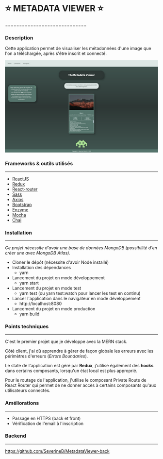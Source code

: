 :star: METADATA VIEWER :star:
=======
=============================

### Description

Cette application permet de visualiser les métadonnées d'une image que l'on a téléchargée, après s'être inscrit et connecté.

![](https://github.com/SeverineB/MetadataViewer-front/blob/main/metadata-capture-thumb.png)

### Frameworks & outils utilisés
----------------------------------

* [ReactJS](https://fr.reactjs.org/)
* [Redux](https://redux.js.org/)
* [React-router](https://reactrouter.com/)
* [Sass](https://sass-lang.com/)
* [Axios](https://github.com/axios/axios)
* [Bootstrap](https://react-bootstrap.github.io/)
* [Enzyme](https://www.npmjs.com/package/enzyme)
* [Mocha](https://mochajs.org/)
* [Chai](https://www.chaijs.com/)

### Installation
----------------

*Ce projet nécessite d'avoir une base de données MongoDB (possibilité d'en créer une avec MongoDB Atlas).*

* Cloner le dépôt (nécessite d'avoir Node installé)
* Installation des dépendances
  - yarn
* Lancement du projet en mode développement
  - yarn start
* Lancement du projet en mode test
  - yarn test (ou yarn test:watch pour lancer les test en continu)
* Lancer l'application dans le navigateur en mode développement
  - http://localhost:8080
* Lancement du projet en mode production
  - yarn build

### Points techniques
---------------------

C'est le premier projet que je développe avec la MERN stack.

Côté client, j'ai dû apprendre à gérer de façon globale les erreurs avec les périmètres d'erreurs (*Errors Boundaries*).

Le state de l'application est géré par **Redux**, j'utilise également des **hooks** dans certains composants, lorsqu'un état local est plus approprié.

Pour le routage de l'application, j'utilise le composant Private Route de React Router qui permet de ne donner accès à certains composants qu'aux utilisateurs connectés.

### Améliorations
-----------------

* Passage en HTTPS (back et front)
* Vérification de l'email à l'inscription

### Backend
-----------

https://github.com/SeverineB/MetadataViewer-back

